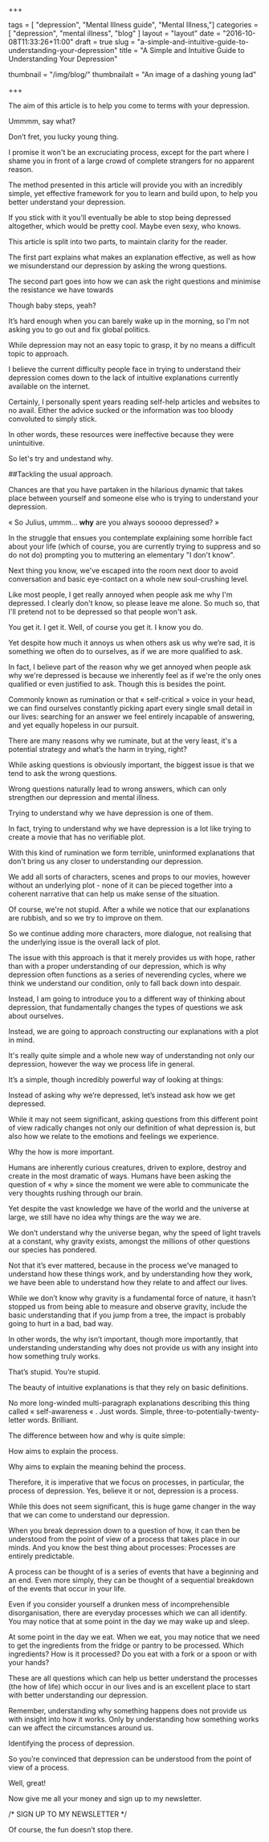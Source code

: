 +++

tags = [ "depression", "Mental Illness guide", "Mental Illness,"]
categories = [ "depression", "mental illness", "blog" ]
layout = "layout"
date = "2016-10-08T11:33:26+11:00"
draft = true
slug = "a-simple-and-intuitive-guide-to-understanding-your-depression"
title = "A Simple and Intuitive Guide to Understanding Your Depression"

thumbnail = "/img/blog/"
thumbnailalt = "An image of a dashing young lad"

+++




The aim of this article is to help you come to terms with your depression. 

Ummmm, say what?

Don’t fret, you lucky young thing.

I promise it won't be an excruciating process, except for the part where I shame you in front of a large crowd of complete strangers for no apparent reason.

The method presented in this article will provide you with an incredibly simple, yet effective framework for you to learn and build upon, to help you better understand your depression.

If you stick with it you'll eventually be able to stop being depressed altogether, which would be pretty cool. Maybe even sexy, who knows. 

This article is split into two parts, to maintain clarity for the reader. 

The first part explains what makes an explanation effective, as well as how we misunderstand our depression by asking the wrong questions.

The second part goes into how we can ask the right questions and minimise the resistance we have towards 

Though baby steps, yeah? 

It’s hard enough when you can barely wake up in the morning, so I'm not asking you to go out and fix global politics.

While depression may not an easy topic to grasp, it by no means a difficult topic to approach.

I believe the current difficulty people face in trying to understand their depression comes down to the lack of intuitive explanations currently available on the internet.

Certainly, I personally spent years reading self-help articles and websites to no avail. Either the advice sucked or the information was too bloody convoluted to simply stick. 

In other words, these resources were ineffective because they were unintuitive.  

So let's try and undestand why.


##Tackling the usual approach. 

Chances are that you have partaken in the hilarious dynamic that takes place between yourself and someone else who is trying to understand your depression. 

« So Julius, ummm… __why__ are you always sooooo depressed? » 

In the struggle that ensues you contemplate explaining some horrible fact about your life (which of course, you are currently trying to suppress and so do not do) prompting you to muttering an elementary "I don't know". 

Next thing you know, we've escaped into the room next door to avoid conversation and basic eye-contact on a whole new soul-crushing level. 

Like most people, I get really annoyed when people ask me why I'm depressed. I clearly don't know, so please leave me alone. So much so, that I'll pretend not to be depressed so that people won't ask. 

You get it. I get it. Well, of course you get it. I know you do.

Yet despite how much it annoys us when others ask us why we’re sad, it is something we often do to ourselves, as if we are more qualified to ask.

In fact, I believe part of the reason why we get annoyed when people ask why we're depressed is because we inherently feel as if we're the only ones qualified or even justified to ask. Though this is besides the point.

Commonly known as rumination or that « self-critical » voice in your head, we can find ourselves constantly picking apart every single small detail in our lives: searching for an answer we feel entirely incapable of answering, and yet equally hopeless in our pursuit.

There are many reasons why we ruminate, but at the very least, it's a potential strategy and what’s the harm in trying, right? 

While asking questions is obviously important, the biggest issue is that we tend to ask the wrong questions. 

Wrong questions naturally lead to wrong answers, which can only strengthen our depression and mental illness. 

Trying to understand why we have depression is one of them.

In fact, trying to understand why we have depression is a lot like trying to create a movie that has no verifiable plot. 

With this kind of rumination we form terrible, uninformed explanations that don't bring us any closer to understanding our depression. 

We add all sorts of characters, scenes and props to our movies, however without an underlying plot - none of it can be pieced together into a coherent narrative that can help us make sense of the situation.

Of course, we're not stupid. After a while we notice that our explanations are rubbish, and so we try to improve on them.

So we continue adding more characters, more dialogue, not realising that the underlying issue is the overall lack of plot.

The issue with this approach is that it merely provides us with hope, rather than with a proper understanding of our depression, which is why depression often functions as a series of neverending cycles, where we think we understand our condition, only to fall back down into despair. 

Instead, I am going to introduce you to a different way of thinking about depression, that fundamentally changes the types of questions we ask about ourselves.

Instead, we are going to approach constructing our explanations with a plot in mind. 

It's really quite simple and a whole new way of understanding not only our depression, however the way we process life in general. 



It’s a simple, though incredibly powerful way of looking at things: 

Instead of asking why we’re depressed, let’s instead ask how we get depressed. 

While it may not seem significant, asking questions from this different point of view radically changes not only our definition of what depression is, but also how we relate to the emotions and feelings we experience. 

Why the how is more important.

Humans are inherently curious creatures, driven to explore, destroy and create in the most dramatic of ways. Humans have been asking the question of « why » since the moment we were able to communicate the very thoughts rushing through our brain. 

Yet despite the vast knowledge we have of the world and the universe at large, we still have no idea why things are the way we are. 

We don’t understand why the universe began, why the speed of light travels at a constant, why gravity exists, amongst the millions of other questions our species has pondered. 

Not that it’s ever mattered, because in the process we’ve managed to understand how these things work, and by understanding how they work, we have been able to understand how they relate to and affect our lives. 

While we don’t know why gravity is a fundamental force of nature, it hasn’t stopped us from being able to measure and observe gravity, include the basic understanding that if you jump from a tree, the impact is probably going to hurt in a bad, bad way. 

In other words, the why isn’t important, though more importantly, that understanding understanding why does not provide us with any insight into how something truly works. 

That’s stupid. You’re stupid.  

The beauty of intuitive explanations is that they rely on basic definitions. 

No more long-winded multi-paragraph explanations describing this thing called « self-awareness « . Just words. Simple, three-to-potentially-twenty-letter words. Brilliant. 

The difference between how and why is quite simple: 

How aims to explain the process.

Why aims to explain the meaning behind the process. 

Therefore, it is imperative that we focus on processes, in particular, the process of depression. Yes, believe it or not, depression is a process. 

While this does not seem significant, this is huge game changer in the way that we can come to understand our depression. 

When you break depression down to a question of how, it can then be understood from the point of view of a process that takes place in our minds. And you know the best thing about processes: Processes are entirely predictable. 

A process can be thought of is a series of events that have a beginning and an end. Even more simply, they can be thought of a sequential breakdown of the events that occur in your life. 

Even if you consider yourself a drunken mess of incomprehensible disorganisation, there are everyday processes which we can all identify. You may notice that at some point in the day we may wake up and sleep. 

At some point in the day we eat. When we eat, you may notice that we need to get the ingredients from the fridge or pantry to be processed.  Which ingredients? How is it processed? Do you eat with a fork or a spoon or with your hands? 

These are all questions which can help us better understand the processes (the how of life) which occur in our lives and is an excellent place to start with better understanding our depression. 

Remember, understanding why something happens does not provide us with insight into how it works. Only by understanding how something works can we affect the circumstances around us. 



Identifying the process of depression. 

So you’re convinced that depression can be understood from the point of view of a process.

Well, great! 

Now give me all your money and sign up to my newsletter. 

/*   SIGN UP TO MY NEWSLETTER   */

Of course, the fun doesn’t stop there. 

